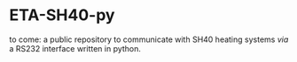 # ETA-SH40-py

 to come: a public repository to communicate with SH40 heating systems *via* a RS232 interface written in python.
